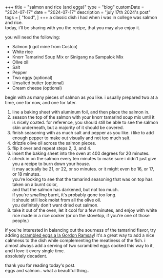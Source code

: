 +++
title = "salmon and rice (and eggs)"
type = "blog"
customDate = "2024-07-17"
date = "2024-07-17"
description = "july 17th 2024's post"
tags = [
    "food",
]
+++
a classic dish i had when i was in college was salmon and rice.\
today, i'll be sharing with you the recipe, that you may also enjoy it.

you will need the following:
- Salmon (i got mine from Costco)
- White rice
- Knorr Tamarind Soup Mix or Sinigang na Sampalok Mix
- Olive oil
- Salt
- Pepper
- Two eggs (optional)
- Unsalted butter (optional)
- Cream cheese (optional)

begin with as many pieces of salmon as you like. i usually prepared two at a time, one for now, and one for later.

1. line a baking sheet with aluminum foil, and then place the salmon in.
2. season the top of the salmon with your knorr tamarind soup mix until it is nicely coated. for reference, you should still be able to see the salmon skin underneath, but a majority of it should be covered.
3. finish seasoning with as much salt and pepper as you like. i like to add enough pepper to make out visually and not too much salt.
4. drizzle olive oil across the salmon pieces.
5. flip it over and repeat steps 2, 3, and 4.
6. insert the baking sheet into the oven at 400 degrees for 20 minutes.
7. check in on the salmon every ten minutes to make sure i didn't just give you a recipe to burn down your house.\
it may actually be 21, or 22, or so minutes. or it might even be 16, or 17, or 18 minutes.\
you're looking to see that the tamarind seasoning that was on top has taken on a burnt color,\
and that the salmon has darkened, but not too much.\
if you're *smelling* burnt, it's probably gone too long.\
it should still look moist from all the olive oil.\
you definitely don't want dried out salmon.
8. take it out of the oven, let it cool for a few minutes, and enjoy with white rice made in a rice cooker (or on the stovetop, if you're one of those people.)

if you're interested in balancing out the sourness of the tamarind flavor, try adding [scrambled eggs a la Gordon Ramsay](https://www.youtube.com/watch?v=dU_B3QNu_Ks)! it's a great way to add a nice calmness to the dish while complementing the meatiness of the fish. i almost always add a serving of two scrambled eggs cooked this way to it, and i love it every single time.\
absolutely decadent.

thank you for reading today's post.\
eggs and salmon.. what a beautiful thing..